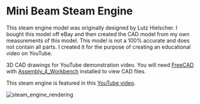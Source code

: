 # Mini Beam Steam Engine
This steam engine model was originally designed by Lutz Hielscher. I bought this model off eBay and then created the CAD model from my own measurements of this model. This model is not a 100% accurate and does not contain all parts. I created it for the purpose of creating an educational video on YouTube.

3D CAD drawings for YouTube demonstration video.
You will need [FreeCAD](https://www.freecad.org/index.php) with [Assembly_4_Workbench](https://wiki.freecad.org/Assembly4_Workbench) installed to view CAD files.

This steam engine is featured in this [YouTube video](https://youtu.be/Y00JR4w22Pw).

![steam_engine_rendering](https://github.com/kenfilms/mini_beam_steam_engine/blob/main/steam_engine_overview.png?raw=true)
